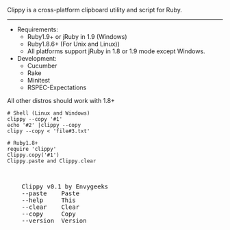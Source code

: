 Clippy is a  cross-platform clipboard utility and script for Ruby.

---
* Requirements:
  * Ruby1.9+ or jRuby in 1.9 (Windows)
  * Ruby1.8.6+ (For Unix and Linux))
  * All platforms support jRuby in 1.8 or 1.9 mode except Windows.
* Development:
  * Cucumber
  * Rake
  * Minitest
  * RSPEC-Expectations

All other distros should work with 1.8+

    # Shell (Linux and Windows)
    clippy --copy '#1'
    echo '#2' |clippy --copy
    clipy --copy < 'file#3.txt'
    
    # Ruby1.8+
    require 'clippy'
    Clippy.copy('#1')
    Clippy.paste and Clippy.clear
<br />
<pre>
    Clippy v0.1 by Envygeeks
    --paste    Paste
    --help     This
    --clear    Clear
    --copy     Copy
    --version  Version
</pre>
